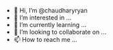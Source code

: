 - 👋 Hi, I’m @chaudharyryan
- 👀 I’m interested in ...
- 🌱 I’m currently learning ...
- 💞️ I’m looking to collaborate on ...
- 📫 How to reach me ...

<!---
chaudharyryan/chaudharyryan is a ✨ special ✨ repository because its `README.md` (this file) appears on your GitHub profile.
You can click the Preview link to take a look at your changes.
--->
